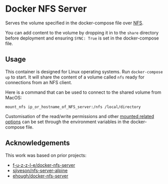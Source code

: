 # Docker NFS Server

Serves the volume specified in the docker-compose file over [NFS](https://linux.die.net/man/5/nfs).

You can add content to the volume by dropping it in to the `share` directory before deployment and ensuring `SYNC: True` is set in the docker-compose file.

## Usage

This container is designed for Linux operating systems. Run `docker-compose up` to start. It will share the content of a volume called `nfs` ready for connections from an NFS client.

Here is a command that can be used to connect to the shared volume from MacOS:

`mount_nfs ip_or_hostname_of_NFS_server:/nfs /local/directory`

Customisation of the read/write permissions and other [mounted related options](https://linux.die.net/man/5/exports) can be set through the environment variables in the docker-compose file.

## Acknowledgements

This work was based on prior projects:

- [f-u-z-z-l-e/docker-nfs-server](https://github.com/f-u-z-z-l-e/docker-nfs-server)
- [sjiveson/nfs-server-alpine](https://github.com/sjiveson/nfs-server-alpine)
- [ehough/docker-nfs-server](https://github.com/ehough/docker-nfs-server)
